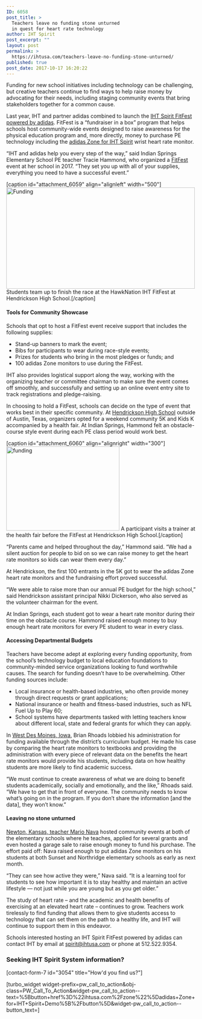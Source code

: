 ```yaml
---
ID: 6058
post_title: >
  Teachers leave no funding stone unturned
  in quest for heart rate technology
author: IHT Spirit
post_excerpt: ""
layout: post
permalink: >
  https://ihtusa.com/teachers-leave-no-funding-stone-unturned/
published: true
post_date: 2017-10-17 16:20:22
---
```

<span style="font-weight: 400;">Funding for new school initiatives including technology can be challenging, but creative teachers continue to find ways to help raise money by advocating for their needs, including staging community events that bring stakeholders together for a common cause.</span>

<span style="font-weight: 400;">Last year, IHT and partner adidas combined to launch the </span><a href="http://ihtusa.com/fitfest" target="_blank" rel="nofollow noopener"><span style="font-weight: 400;">IHT Spirit FitFest powered by adidas</span></a><span style="font-weight: 400;">. FitFest is a “fundraiser in a box” program that helps schools host community-wide events designed to raise awareness for the physical education program and, more directly, money to purchase PE technology including the </span><a href="http://ihtusa.com/zone" target="_blank" rel="nofollow noopener"><span style="font-weight: 400;">adidas Zone for IHT Spirit</span></a><span style="font-weight: 400;"> wrist heart rate monitor. </span>

<span style="font-weight: 400;">“IHT and adidas help you every step of the way,” said Indian Springs Elementary School PE teacher Tracie Hammond, who organized a </span><a href="https://ihtusa.com/hendrickson-hosts-fitfest-fundraiser/" target="_blank" rel="nofollow noopener"><span style="font-weight: 400;">FitFest</span></a><span style="font-weight: 400;"> event at her school in 2017. “They set you up with all of your supplies, everything you need to have a successful event.”</span><!--more-->

[caption id="attachment_6059" align="alignleft" width="500"]<a href="https://ihtusa.com/wp-content/uploads/2017/10/Fitfest-blog2.jpg"><img class="wp-image-6059" src="https://ihtusa.com/wp-content/uploads/2017/10/Fitfest-blog2-300x161.jpg" alt="Funding" width="500" height="268" /></a> Students team up to finish the race at the HawkNation IHT FitFest at Hendrickson High School.[/caption]
<h4><b>Tools for Community Showcase</b></h4>
<span style="font-weight: 400;">Schools that opt to host a FitFest event receive support that includes the following supplies:</span>
<ul>
 	<li><span style="font-weight: 400;">Stand-up banners to mark the event;</span></li>
 	<li><span style="font-weight: 400;">Bibs for participants to wear during race-style events;</span></li>
 	<li><span style="font-weight: 400;">Prizes for students who bring in the most pledges or funds; and </span></li>
 	<li><span style="font-weight: 400;">100 adidas Zone monitors to use during the FitFest. </span></li>
</ul>
<span style="font-weight: 400;">IHT also provides logistical support along the way, working with the organizing teacher or committee chairman to make sure the event comes off smoothly, and successfully and setting up an online event entry site to track registrations and pledge-raising.</span>

<span style="font-weight: 400;">In choosing to hold a FitFest, schools can decide on the type of event that works best in their specific community. At </span><a href="https://ihtusa.com/hendrickson-hosts-fitfest-fundraiser/" target="_blank" rel="nofollow noopener"><span style="font-weight: 400;">Hendrickson High School</span></a><span style="font-weight: 400;"> outside of Austin, Texas, organizers opted for a weekend community 5K and Kids K accompanied by a health fair. At Indian Springs, Hammond felt an obstacle-course style event during each PE class period would work best.</span>

[caption id="attachment_6060" align="alignright" width="300"]<a href="https://ihtusa.com/wp-content/uploads/2017/10/Fitfest-blog4.jpg"><img class="wp-image-6060 size-medium" src="https://ihtusa.com/wp-content/uploads/2017/10/Fitfest-blog4-300x223.jpg" alt="funding" width="300" height="223" /></a> A participant visits a trainer at the health fair before the FitFest at Hendrickson High School.[/caption]

<span style="font-weight: 400;">“Parents came and helped throughout the day,” Hammond said. “We had a silent auction for people to bid on so we can raise money to get the heart rate monitors so kids can wear them every day.”</span>

<span style="font-weight: 400;">At Hendrickson, the first 100 entrants in the 5K got to wear the adidas Zone heart rate monitors and the fundraising effort proved successful.</span>

<span style="font-weight: 400;">“We were able to raise more than our annual PE budget for the high school,” said Hendrickson assistant principal Nikki Dickerson, who also served as the volunteer chairman for the event. </span>

<span style="font-weight: 400;">At Indian Springs, each student got to wear a heart rate monitor during their time on the obstacle course. Hammond raised enough money to buy enough heart rate monitors for every PE student to wear in every class.</span>
<h4><b>Accessing Departmental Budgets</b></h4>
<span style="font-weight: 400;">Teachers have become adept at exploring every funding opportunity, from the school’s technology budget to local education foundations to community-minded service organizations looking to fund worthwhile causes. The search for funding doesn’t have to be overwhelming. Other funding sources include:</span>
<ul>
 	<li style="font-weight: 400;"><span style="font-weight: 400;">Local insurance or health-based industries, who often provide money through direct requests or grant applications;</span></li>
 	<li style="font-weight: 400;"><span style="font-weight: 400;">National insurance or health and fitness-based industries, such as NFL Fuel Up to Play 60;</span></li>
 	<li style="font-weight: 400;"><span style="font-weight: 400;">School systems have departments tasked with letting teachers know about different local, state and federal grants for which they can apply. </span></li>
</ul>
<span style="font-weight: 400;">In </span><a href="https://ihtusa.com/west-des-moines-schools-switch-heart-rate-technology/" target="_blank" rel="nofollow noopener"><span style="font-weight: 400;">West Des Moines, Iowa</span></a><span style="font-weight: 400;">, Brian Rhoads lobbied his administration for funding available through the district’s curriculum budget. He made his case by comparing the heart rate monitors to textbooks and providing the administration with every piece of relevant data on the benefits the heart rate monitors would provide his students, including data on how healthy students are more likely to find academic success.</span>

<span style="font-weight: 400;">“We must continue to create awareness of what we are doing to benefit students academically, socially and emotionally, and the like,” Rhoads said. “We have to get that in front of everyone. The community needs to know what’s going on in the program. If you don’t share the information [and the data], they won’t know.”</span>
<h4><b>Leaving no stone unturned </b></h4>
<a href="http://www.thekansan.com/news/20171006/elementaries-to-add-tech-to-pe" target="_blank" rel="nofollow noopener"><span style="font-weight: 400;">Newton, Kansas, teacher Mario Nava</span></a><span style="font-weight: 400;"> hosted community events at both of the elementary schools where he teaches, applied for several grants and even hosted a garage sale to raise enough money to fund his purchase. The effort paid off: Nava raised enough to put adidas Zone monitors on his students at both Sunset and Northridge elementary schools as early as next month.</span>

<span style="font-weight: 400;">“They can see how active they were,” Nava said. “It is a learning tool for students to see how important it is to stay healthy and maintain an active lifestyle — not just while you are young but as you get older.”</span>

<span style="font-weight: 400;">The study of heart rate – and the academic and health benefits of exercising at an elevated heart rate – continues to grow. Teachers work tirelessly to find funding that allows them to give students access to technology that can set them on the path to a healthy life, and IHT will continue to support them in this endeavor.</span>

<span style="font-weight: 400;">Schools interested hosting an IHT Spirit FitFest powered by adidas can contact IHT by email at </span><a href="mailto:spirit@ihtusa.com"><span style="font-weight: 400;">spirit@ihtusa.com</span></a><span style="font-weight: 400;"> or phone at 512.522.9354.</span>
<h3 class="article-newsletter-signup">Seeking IHT Spirit System information?</h3>
<p class="article-newsletter-signup">[contact-form-7 id="3054" title="How'd you find us?"]</p>
[turbo_widget widget-prefix=pw_call_to_action&obj-class=PW_Call_To_Action&widget-pw_call_to_action--text=%5Bbutton+href%3D%22ihtusa.com%2Fzone%22%5Dadidas+Zone+for+IHT+Spirit+Demo%5B%2Fbutton%5D&widget-pw_call_to_action--button_text=]